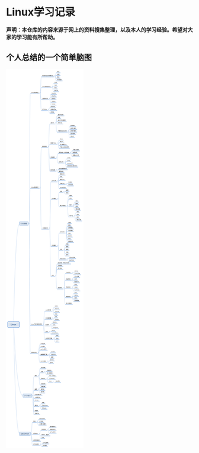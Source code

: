 # Linux学习记录

**声明：本仓库的内容来源于网上的资料搜集整理，以及本人的学习经验。希望对大家的学习能有所帮助。**

## 个人总结的一个简单脑图

![Linux](https://github.com/YIwanT/LinuxStudy/blob/main/picture/Linux.png)

